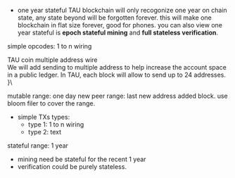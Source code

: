 * one year stateful
TAU blockchain will only recogonize one year on chain state, any state beyond will be forgotten forever. this will make one blockchain in flat size forever, good for phones. you can also view one year stateful is **epoch stateful mining** and **full stateless verification**. 

simple opcodes: 1 to n wiring

TAU coin multiple address wire <br>
We will add sending to multiple address to help increase the account space in a public ledger. In TAU, each block will allow to send up to 24 addresses. 
}\


mutable range: one day
new peer range: last new address added block. use bloom filer to cover the range.
* simple TXs types: 
  * type 1:  1 to n wiring
  * type 2:  text

stateful range: 1 year
- mining need be stateful for the recent 1 year
- verification could be purely stateless. 

